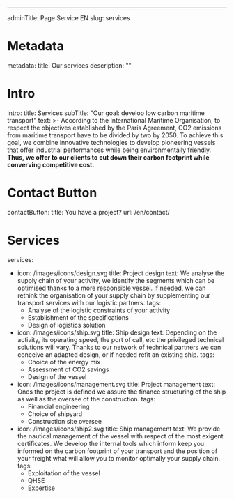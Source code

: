 ---
adminTitle: Page Service EN
slug: services
# Metadata
metadata: 
  title: Our services
  description: ""
# Intro
intro: 
  title: Services
  subTitle: "Our goal: develop low carbon maritime transport"
  text: >-
    According to the International Maritime Organisation, to respect the objectives established by the Paris Agreement, CO2 emissions from maritime transport have to be divided by two by 2050. To achieve this goal, we combine innovative technologies to develop pioneering vessels that offer industrial performances while being environmentally friendly. **Thus, we offer to our clients to cut down their carbon footprint while converving competitive cost.**
# Contact Button
contactButton: 
  title: You have a project?
  url: /en/contact/  
# Services
services:
  - icon: /images/icons/design.svg
    title: Project design
    text: We analyse the supply chain of your activity, we identify the segments which can be optimised thanks to a more responsible vessel. If needed, we can rethink the organisation of your supply chain by supplementing our transport services with our logistic partners.
    tags:
      - Analyse of the logistic constraints of your activity
      - Establishment of the specifications
      - Design of logistics solution
  - icon: /images/icons/ship.svg
    title: Ship design
    text: Depending on the activity, its operating speed, the port of call, etc the privileged technical solutions will vary. Thanks to our network of technical partners we can conceive an adapted design, or if needed refit an existing ship.
    tags:
      - Choice of the energy mix
      - Assessment of CO2 savings
      - Design of the vessel
  - icon: /images/icons/management.svg
    title: Project management
    text: Ones the project is defined we assure the finance structuring of the ship as well as the oversee of the construction.
    tags:
      - Financial engineering
      - Choice of shipyard
      - Construction site oversee
  - icon: /images/icons/ship2.svg
    title: Ship management
    text: We provide the nautical management of the vessel with respect of the most exigent certificates. We develop the internal tools which inform keep you informed on the carbon footprint of your transport and the position of your freight what will allow you to monitor optimally your supply chain.
    tags:
      - Exploitation of the vessel
      - QHSE
      - Expertise